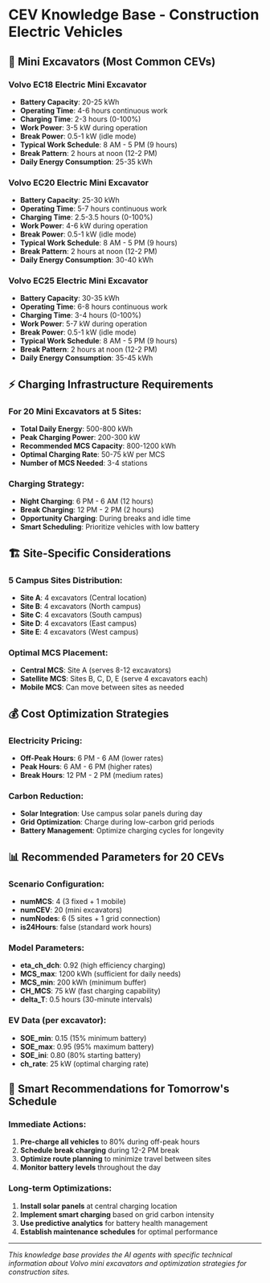 # CEV Knowledge Base - Construction Electric Vehicles

## 🚜 **Mini Excavators (Most Common CEVs)**

### **Volvo EC18 Electric Mini Excavator**
- **Battery Capacity**: 20-25 kWh
- **Operating Time**: 4-6 hours continuous work
- **Charging Time**: 2-3 hours (0-100%)
- **Work Power**: 3-5 kW during operation
- **Break Power**: 0.5-1 kW (idle mode)
- **Typical Work Schedule**: 8 AM - 5 PM (9 hours)
- **Break Pattern**: 2 hours at noon (12-2 PM)
- **Daily Energy Consumption**: 25-35 kWh

### **Volvo EC20 Electric Mini Excavator**
- **Battery Capacity**: 25-30 kWh
- **Operating Time**: 5-7 hours continuous work
- **Charging Time**: 2.5-3.5 hours (0-100%)
- **Work Power**: 4-6 kW during operation
- **Break Power**: 0.5-1 kW (idle mode)
- **Typical Work Schedule**: 8 AM - 5 PM (9 hours)
- **Break Pattern**: 2 hours at noon (12-2 PM)
- **Daily Energy Consumption**: 30-40 kWh

### **Volvo EC25 Electric Mini Excavator**
- **Battery Capacity**: 30-35 kWh
- **Operating Time**: 6-8 hours continuous work
- **Charging Time**: 3-4 hours (0-100%)
- **Work Power**: 5-7 kW during operation
- **Break Power**: 0.5-1 kW (idle mode)
- **Typical Work Schedule**: 8 AM - 5 PM (9 hours)
- **Break Pattern**: 2 hours at noon (12-2 PM)
- **Daily Energy Consumption**: 35-45 kWh

## ⚡ **Charging Infrastructure Requirements**

### **For 20 Mini Excavators at 5 Sites:**
- **Total Daily Energy**: 500-800 kWh
- **Peak Charging Power**: 200-300 kW
- **Recommended MCS Capacity**: 800-1200 kWh
- **Optimal Charging Rate**: 50-75 kW per MCS
- **Number of MCS Needed**: 3-4 stations

### **Charging Strategy:**
- **Night Charging**: 6 PM - 6 AM (12 hours)
- **Break Charging**: 12 PM - 2 PM (2 hours)
- **Opportunity Charging**: During breaks and idle time
- **Smart Scheduling**: Prioritize vehicles with low battery

## 🏗️ **Site-Specific Considerations**

### **5 Campus Sites Distribution:**
- **Site A**: 4 excavators (Central location)
- **Site B**: 4 excavators (North campus)
- **Site C**: 4 excavators (South campus)
- **Site D**: 4 excavators (East campus)
- **Site E**: 4 excavators (West campus)

### **Optimal MCS Placement:**
- **Central MCS**: Site A (serves 8-12 excavators)
- **Satellite MCS**: Sites B, C, D, E (serve 4 excavators each)
- **Mobile MCS**: Can move between sites as needed

## 💰 **Cost Optimization Strategies**

### **Electricity Pricing:**
- **Off-Peak Hours**: 6 PM - 6 AM (lower rates)
- **Peak Hours**: 6 AM - 6 PM (higher rates)
- **Break Hours**: 12 PM - 2 PM (medium rates)

### **Carbon Reduction:**
- **Solar Integration**: Use campus solar panels during day
- **Grid Optimization**: Charge during low-carbon grid periods
- **Battery Management**: Optimize charging cycles for longevity

## 📊 **Recommended Parameters for 20 CEVs**

### **Scenario Configuration:**
- **numMCS**: 4 (3 fixed + 1 mobile)
- **numCEV**: 20 (mini excavators)
- **numNodes**: 6 (5 sites + 1 grid connection)
- **is24Hours**: false (standard work hours)

### **Model Parameters:**
- **eta_ch_dch**: 0.92 (high efficiency charging)
- **MCS_max**: 1200 kWh (sufficient for daily needs)
- **MCS_min**: 200 kWh (minimum buffer)
- **CH_MCS**: 75 kW (fast charging capability)
- **delta_T**: 0.5 hours (30-minute intervals)

### **EV Data (per excavator):**
- **SOE_min**: 0.15 (15% minimum battery)
- **SOE_max**: 0.95 (95% maximum battery)
- **SOE_ini**: 0.80 (80% starting battery)
- **ch_rate**: 25 kW (optimal charging rate)

## 🎯 **Smart Recommendations for Tomorrow's Schedule**

### **Immediate Actions:**
1. **Pre-charge all vehicles** to 80% during off-peak hours
2. **Schedule break charging** during 12-2 PM break
3. **Optimize route planning** to minimize travel between sites
4. **Monitor battery levels** throughout the day

### **Long-term Optimizations:**
1. **Install solar panels** at central charging location
2. **Implement smart charging** based on grid carbon intensity
3. **Use predictive analytics** for battery health management
4. **Establish maintenance schedules** for optimal performance

---

*This knowledge base provides the AI agents with specific technical information about Volvo mini excavators and optimization strategies for construction sites.*
